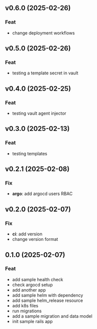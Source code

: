 ## v0.6.0 (2025-02-26)

### Feat

- change deployment workflows

## v0.5.0 (2025-02-26)

### Feat

- testing a template secret in vault

## v0.4.0 (2025-02-25)

### Feat

- testing vault agent injector

## v0.3.0 (2025-02-13)

### Feat

- testing templates

## v0.2.1 (2025-02-08)

### Fix

- **argo**: add argocd users RBAC

## v0.2.0 (2025-02-07)

### Fix

- **ci**: add version
- change version format

## 0.1.0 (2025-02-07)

### Feat

- add sample health check
- check argocd setup
- add another app
- add sample helm with dependency
- add sample helm_release resource
- add k8s files
- run migrations
- add a sample migration and data model
- init sample rails app
